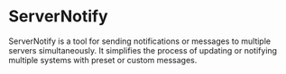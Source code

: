 # ServerNotify
ServerNotify is a tool for sending notifications or messages to multiple servers simultaneously. It simplifies the process of updating or notifying multiple systems with preset or custom messages.
